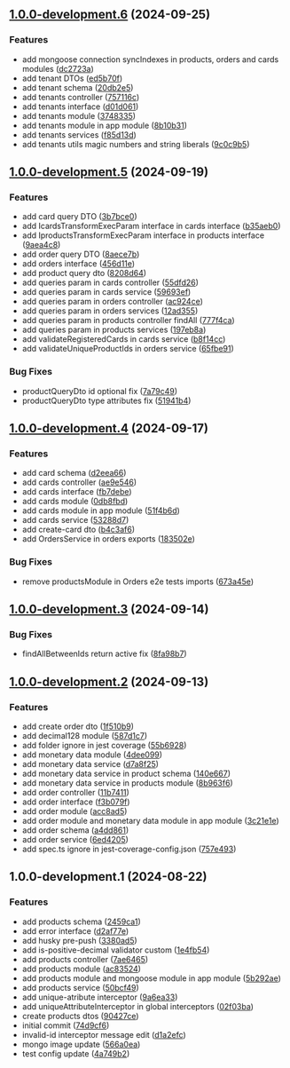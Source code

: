## [1.0.0-development.6](https://github.com/WanderDinizVeloso/tickets/compare/1.0.0-development.5...1.0.0-development.6) (2024-09-25)

### Features

* add mongoose connection syncIndexes in products, orders and cards modules ([dc2723a](https://github.com/WanderDinizVeloso/tickets/commit/dc2723ad3e6fa36c1f45268e3e15046f4269d552))
* add tenant DTOs ([ed5b70f](https://github.com/WanderDinizVeloso/tickets/commit/ed5b70f2c02d65ff1c1b5d8a57d0a65516f16735))
* add tenant schema ([20db2e5](https://github.com/WanderDinizVeloso/tickets/commit/20db2e578acfa15c8986108f238e9141a83a66e5))
* add tenants controller ([757116c](https://github.com/WanderDinizVeloso/tickets/commit/757116c355f3b57e92b45171b642067962a22b7a))
* add tenants interface ([d01d061](https://github.com/WanderDinizVeloso/tickets/commit/d01d061861480ff667410a631002cfb45f15ff54))
* add tenants module ([3748335](https://github.com/WanderDinizVeloso/tickets/commit/374833584b9493464f227fd0c4b96ddd4230501f))
* add tenants module in app module ([8b10b31](https://github.com/WanderDinizVeloso/tickets/commit/8b10b31179d25685a0eef5b023fe05716c3aded7))
* add tenants services ([f85d13d](https://github.com/WanderDinizVeloso/tickets/commit/f85d13df450a1fe1a275967191e68b67e32cc72d))
* add tenants utils magic numbers and string liberals ([9c0c9b5](https://github.com/WanderDinizVeloso/tickets/commit/9c0c9b59325dbf8e2ef0be451efe64d91b8bb467))

## [1.0.0-development.5](https://github.com/WanderDinizVeloso/tickets/compare/1.0.0-development.4...1.0.0-development.5) (2024-09-19)

### Features

* add card query DTO ([3b7bce0](https://github.com/WanderDinizVeloso/tickets/commit/3b7bce0de9ccdb0b1d21e65d1d82b7ab572f7551))
* add IcardsTransformExecParam interface in cards interface ([b35aeb0](https://github.com/WanderDinizVeloso/tickets/commit/b35aeb0a2d4a7856029d432592895e0d309b9fdf))
* add IproductsTransformExecParam interface in products interface ([9aea4c8](https://github.com/WanderDinizVeloso/tickets/commit/9aea4c8280f2141c8ebcc681b9decdfa1d475597))
* add order query DTO ([8aece7b](https://github.com/WanderDinizVeloso/tickets/commit/8aece7b4062eba1b968670cea791025e289d6582))
* add orders interface ([456d11e](https://github.com/WanderDinizVeloso/tickets/commit/456d11eb6dcd0c00cf4c84f9427ed1f1ff30d5e7))
* add product query dto ([8208d64](https://github.com/WanderDinizVeloso/tickets/commit/8208d64b3588fd4c45ad1d780d99ca02c06c05d2))
* add queries param in cards controller ([55dfd26](https://github.com/WanderDinizVeloso/tickets/commit/55dfd2634173c263ff0b970893b5f241ddb6107a))
* add queries param in cards service ([59693ef](https://github.com/WanderDinizVeloso/tickets/commit/59693eff38bf149dfcdb7ccb39f16e5c03a0c73f))
* add queries param in orders controller ([ac924ce](https://github.com/WanderDinizVeloso/tickets/commit/ac924ce29bea4749bff1cf4ad6013f4a7a24539f))
* add queries param in orders services ([12ad355](https://github.com/WanderDinizVeloso/tickets/commit/12ad355397920cb2772ba72ee5398dbdbe3cefee))
* add queries param in products controller findAll ([777f4ca](https://github.com/WanderDinizVeloso/tickets/commit/777f4ca43ba00d2d38073c71db83bf033a9f6fb1))
* add queries param in products services ([197eb8a](https://github.com/WanderDinizVeloso/tickets/commit/197eb8a3e27161e58f2999bac17301a9cf1a2cb7))
* add validateRegisteredCards in cards service ([b8f14cc](https://github.com/WanderDinizVeloso/tickets/commit/b8f14cc24fe09b672ec941a3d4ab215bd7c2e34b))
* add validateUniqueProductIds in orders service ([65fbe91](https://github.com/WanderDinizVeloso/tickets/commit/65fbe9154a5f3021afd431cdc5a960dd12b01938))

### Bug Fixes

* productQueryDto id optional fix ([7a79c49](https://github.com/WanderDinizVeloso/tickets/commit/7a79c49602fa99b12a2d9943ea787a06f3fb8d86))
* productQueryDto type attributes fix ([51941b4](https://github.com/WanderDinizVeloso/tickets/commit/51941b42be832215973dce55e577b5d036930108))

## [1.0.0-development.4](https://github.com/WanderDinizVeloso/tickets/compare/1.0.0-development.3...1.0.0-development.4) (2024-09-17)

### Features

* add card schema ([d2eea66](https://github.com/WanderDinizVeloso/tickets/commit/d2eea66d511f9ce59f49abf6abb4e88a401a89d0))
* add cards controller ([ae9e546](https://github.com/WanderDinizVeloso/tickets/commit/ae9e5468ca4e0fafaf94f263407e290ee8fbf13e))
* add cards interface ([fb7debe](https://github.com/WanderDinizVeloso/tickets/commit/fb7debe8e8bb925a70b87a978955aab209e71184))
* add cards module ([0db8fbd](https://github.com/WanderDinizVeloso/tickets/commit/0db8fbdc82ff852b4866783ff229d78f4aa1f70e))
* add cards module in app module ([51f4b6d](https://github.com/WanderDinizVeloso/tickets/commit/51f4b6d0d372018c322f5fa741cfb34a424ee280))
* add cards service ([53288d7](https://github.com/WanderDinizVeloso/tickets/commit/53288d737b646949590ba7496bfc64e8b7834880))
* add create-card dto ([b4c3af6](https://github.com/WanderDinizVeloso/tickets/commit/b4c3af60cf80780e8de96bca919b67e776e8f17e))
* add OrdersService in orders exports ([183502e](https://github.com/WanderDinizVeloso/tickets/commit/183502e24d8ec10b5b62c2210cbe85992e940b77))

### Bug Fixes

* remove productsModule in Orders e2e tests imports ([673a45e](https://github.com/WanderDinizVeloso/tickets/commit/673a45edfd0d70c1ab31f584cc923648c920869c))

## [1.0.0-development.3](https://github.com/WanderDinizVeloso/tickets/compare/1.0.0-development.2...1.0.0-development.3) (2024-09-14)

### Bug Fixes

* findAllBetweenIds return active fix ([8fa98b7](https://github.com/WanderDinizVeloso/tickets/commit/8fa98b71f199344e09569c3147bda0cf339c2876))

## [1.0.0-development.2](https://github.com/WanderDinizVeloso/tickets/compare/1.0.0-development.1...1.0.0-development.2) (2024-09-13)

### Features

* add create order dto ([1f510b9](https://github.com/WanderDinizVeloso/tickets/commit/1f510b9a486ac962d9ec5f6745d01904a1c78f75))
* add decimal128 module ([587d1c7](https://github.com/WanderDinizVeloso/tickets/commit/587d1c7dbf707113a89c146f4b4eab747aa26b74))
* add folder ignore in jest coverage ([55b6928](https://github.com/WanderDinizVeloso/tickets/commit/55b6928df554102a60b7a60ab9305ca2fafc084e))
* add monetary data module ([4dee099](https://github.com/WanderDinizVeloso/tickets/commit/4dee099d4cdf6449340fc80411d79322506b4259))
* add monetary data service ([d7a8f25](https://github.com/WanderDinizVeloso/tickets/commit/d7a8f254a079bcf1cac7f2f8b0193ed05b37fc82))
* add monetary data service in product schema ([140e667](https://github.com/WanderDinizVeloso/tickets/commit/140e667aadae5adcbe7d442ad216ba29fcf947cb))
* add monetary data service in products module ([8b963f6](https://github.com/WanderDinizVeloso/tickets/commit/8b963f676caebc842df29d84581bffb4576168f2))
* add order controller ([11b7411](https://github.com/WanderDinizVeloso/tickets/commit/11b741113db68cc618c5a18c94a812ff2d675460))
* add order interface ([f3b079f](https://github.com/WanderDinizVeloso/tickets/commit/f3b079ffcc8355a887c8e92d0838174d123dd793))
* add order module ([acc8ad5](https://github.com/WanderDinizVeloso/tickets/commit/acc8ad5319a9cff2e1bbee4e829ad6a44bc4bf90))
* add order module and monetary data module in app module ([3c21e1e](https://github.com/WanderDinizVeloso/tickets/commit/3c21e1e7ffe6f9bb901bb458946e7f431bbd39af))
* add order schema ([a4dd861](https://github.com/WanderDinizVeloso/tickets/commit/a4dd861fecd465087030c37a597a5c4887feff02))
* add order service ([6ed4205](https://github.com/WanderDinizVeloso/tickets/commit/6ed42051d39ee2a61f3dd7f9af442d7f389d03ee))
* add spec.ts ignore in jest-coverage-config.json ([757e493](https://github.com/WanderDinizVeloso/tickets/commit/757e4938d5c307d7c5cf45bfd8544b2e3c6234be))

## 1.0.0-development.1 (2024-08-22)

### Features

* add  products schema ([2459ca1](https://github.com/WanderDinizVeloso/tickets/commit/2459ca11843377f6297b73d2457140d925205d9c))
* add error interface ([d2af77e](https://github.com/WanderDinizVeloso/tickets/commit/d2af77e9ff3c6b3215712ce243ce8f6eab7846a7))
* add husky pre-push ([3380ad5](https://github.com/WanderDinizVeloso/tickets/commit/3380ad56b92c0448121a98b1ee482cf1d594f91e))
* add is-positive-decimal validator custom ([1e4fb54](https://github.com/WanderDinizVeloso/tickets/commit/1e4fb5435139300a01de052e5e7b90871f601bb7))
* add products controller ([7ae6465](https://github.com/WanderDinizVeloso/tickets/commit/7ae64656dc0661fe2c290a1f3aaf0605d87c611d))
* add products module ([ac83524](https://github.com/WanderDinizVeloso/tickets/commit/ac83524d630a5b91ff5bb50766df7b3fd4c52def))
* add products module and mongoose module in app module ([5b292ae](https://github.com/WanderDinizVeloso/tickets/commit/5b292ae90958f9477e611ba8662ff4ebd382994a))
* add products service ([50bcf49](https://github.com/WanderDinizVeloso/tickets/commit/50bcf4914ff0512b16763be5e87601406760c9c7))
* add unique-atribute interceptor ([9a6ea33](https://github.com/WanderDinizVeloso/tickets/commit/9a6ea33909412b68c8e5fe6cba1f73c179e9f1b3))
* add uniqueAttributeInterceptor in global interceptors ([02f03ba](https://github.com/WanderDinizVeloso/tickets/commit/02f03bab571986d234e22f7b63b4ae137affea6e))
* create products dtos ([90427ce](https://github.com/WanderDinizVeloso/tickets/commit/90427cea02e6765366351677e8422705e052db3b))
* initial commit ([74d9cf6](https://github.com/WanderDinizVeloso/tickets/commit/74d9cf6d49fef364af49a3860b3712e10949ae74))
* invalid-id interceptor message edit ([d1a2efc](https://github.com/WanderDinizVeloso/tickets/commit/d1a2efcb602816ac5c9735518f8072e3a5dfc313))
* mongo image update ([566a0ea](https://github.com/WanderDinizVeloso/tickets/commit/566a0ea97b3e56fd00db49565e86c16c89a115df))
* test config update ([4a749b2](https://github.com/WanderDinizVeloso/tickets/commit/4a749b2217e935d8cc5391a6656480dd8c791cdf))
